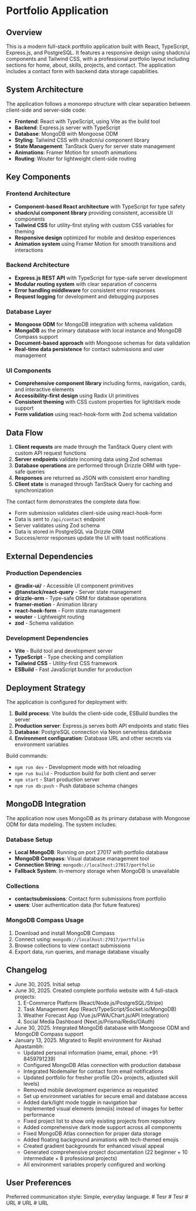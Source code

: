 # Portfolio Application

## Overview

This is a modern full-stack portfolio application built with React, TypeScript, Express.js, and PostgreSQL. It features a responsive design using shadcn/ui components and Tailwind CSS, with a professional portfolio layout including sections for home, about, skills, projects, and contact. The application includes a contact form with backend data storage capabilities.

## System Architecture

The application follows a monorepo structure with clear separation between client-side and server-side code:

- **Frontend**: React with TypeScript, using Vite as the build tool
- **Backend**: Express.js server with TypeScript
- **Database**: MongoDB with Mongoose ODM
- **Styling**: Tailwind CSS with shadcn/ui component library
- **State Management**: TanStack Query for server state management
- **Animations**: Framer Motion for smooth animations
- **Routing**: Wouter for lightweight client-side routing

## Key Components

### Frontend Architecture
- **Component-based React architecture** with TypeScript for type safety
- **shadcn/ui component library** providing consistent, accessible UI components
- **Tailwind CSS** for utility-first styling with custom CSS variables for theming
- **Responsive design** optimized for mobile and desktop experiences
- **Animation system** using Framer Motion for smooth transitions and interactions

### Backend Architecture
- **Express.js REST API** with TypeScript for type-safe server development
- **Modular routing system** with clear separation of concerns
- **Error handling middleware** for consistent error responses
- **Request logging** for development and debugging purposes

### Database Layer
- **Mongoose ODM** for MongoDB integration with schema validation
- **MongoDB** as the primary database with local instance and MongoDB Compass support
- **Document-based approach** with Mongoose schemas for data validation
- **Real-time data persistence** for contact submissions and user management

### UI Components
- **Comprehensive component library** including forms, navigation, cards, and interactive elements
- **Accessibility-first design** using Radix UI primitives
- **Consistent theming** with CSS custom properties for light/dark mode support
- **Form validation** using react-hook-form with Zod schema validation

## Data Flow

1. **Client requests** are made through the TanStack Query client with custom API request functions
2. **Server endpoints** validate incoming data using Zod schemas
3. **Database operations** are performed through Drizzle ORM with type-safe queries
4. **Responses** are returned as JSON with consistent error handling
5. **Client state** is managed through TanStack Query for caching and synchronization

The contact form demonstrates the complete data flow:
- Form submission validates client-side using react-hook-form
- Data is sent to `/api/contact` endpoint
- Server validates using Zod schema
- Data is stored in PostgreSQL via Drizzle ORM
- Success/error responses update the UI with toast notifications

## External Dependencies

### Production Dependencies
- **@radix-ui/** - Accessible UI component primitives
- **@tanstack/react-query** - Server state management
- **drizzle-orm** - Type-safe ORM for database operations
- **framer-motion** - Animation library
- **react-hook-form** - Form state management
- **wouter** - Lightweight routing
- **zod** - Schema validation

### Development Dependencies
- **Vite** - Build tool and development server
- **TypeScript** - Type checking and compilation
- **Tailwind CSS** - Utility-first CSS framework
- **ESBuild** - Fast JavaScript bundler for production

## Deployment Strategy

The application is configured for deployment with:

1. **Build process**: Vite builds the client-side code, ESBuild bundles the server
2. **Production server**: Express.js serves both API endpoints and static files
3. **Database**: PostgreSQL connection via Neon serverless database
4. **Environment configuration**: Database URL and other secrets via environment variables

Build commands:
- `npm run dev` - Development mode with hot reloading
- `npm run build` - Production build for both client and server
- `npm start` - Start production server
- `npm run db:push` - Push database schema changes

## MongoDB Integration

The application now uses MongoDB as its primary database with Mongoose ODM for data modeling. The system includes:

### Database Setup
- **Local MongoDB**: Running on port 27017 with portfolio database
- **MongoDB Compass**: Visual database management tool
- **Connection String**: `mongodb://localhost:27017/portfolio`
- **Fallback System**: In-memory storage when MongoDB is unavailable

### Collections
- **contactsubmissions**: Contact form submissions from portfolio
- **users**: User authentication data (for future features)

### MongoDB Compass Usage
1. Download and install MongoDB Compass
2. Connect using: `mongodb://localhost:27017/portfolio`
3. Browse collections to view contact submissions
4. Export data, run queries, and manage database visually

## Changelog
- June 30, 2025. Initial setup
- June 30, 2025. Created complete portfolio website with 4 full-stack projects:
  1. E-Commerce Platform (React/Node.js/PostgreSQL/Stripe)
  2. Task Management App (React/TypeScript/Socket.io/MongoDB)
  3. Weather Forecast App (Vue.js/PWA/Chart.js/API Integration)
  4. Social Media Dashboard (Next.js/Prisma/Redis/OAuth)
- June 30, 2025. Integrated MongoDB database with Mongoose ODM and MongoDB Compass support
- January 13, 2025. Migrated to Replit environment for Akshad Apastambh:
  - Updated personal information (name, email, phone: +91 8459791239)
  - Configured MongoDB Atlas connection with production database
  - Integrated Nodemailer for contact form email notifications
  - Updated portfolio for fresher profile (20+ projects, adjusted skill levels)
  - Removed mobile development experience as requested
  - Set up environment variables for secure email and database access
  - Added dark/light mode toggle in navigation bar
  - Implemented visual elements (emojis) instead of images for better performance
  - Fixed project list to show only existing projects from repository
  - Added comprehensive dark mode support across all components
  - Fixed MongoDB Atlas connection for proper data storage
  - Added floating background animations with tech-themed emojis
  - Created gradient backgrounds for enhanced visual appeal
  - Generated comprehensive project documentation (22 beginner + 10 intermediate + 8 professional projects)
  - All environment variables properly configured and working

## User Preferences

Preferred communication style: Simple, everyday language.
#   T e s r  
 #   T e s r  
 #   U R L  
 #   U R L  
 #   U R L  
 